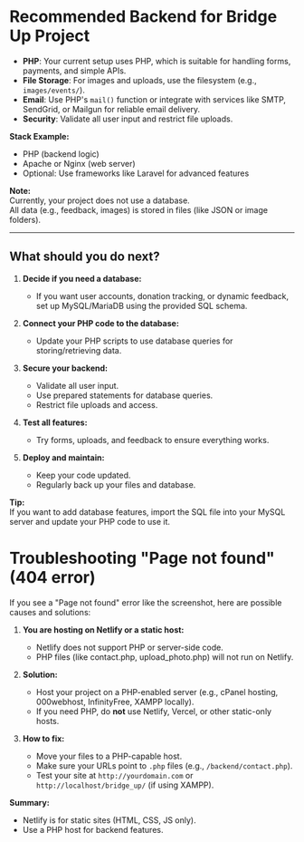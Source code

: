 # Recommended Backend for Bridge Up Project

- **PHP**: Your current setup uses PHP, which is suitable for handling forms, payments, and simple APIs.
- **File Storage**: For images and uploads, use the filesystem (e.g., `images/events/`).
- **Email**: Use PHP's `mail()` function or integrate with services like SMTP, SendGrid, or Mailgun for reliable email delivery.
- **Security**: Validate all user input and restrict file uploads.

**Stack Example:**
- PHP (backend logic)
- Apache or Nginx (web server)
- Optional: Use frameworks like Laravel for advanced features

**Note:**  
Currently, your project does not use a database.  
All data (e.g., feedback, images) is stored in files (like JSON or image folders).

---

## What should you do next?

1. **Decide if you need a database:**
   - If you want user accounts, donation tracking, or dynamic feedback, set up MySQL/MariaDB using the provided SQL schema.

2. **Connect your PHP code to the database:**
   - Update your PHP scripts to use database queries for storing/retrieving data.

3. **Secure your backend:**
   - Validate all user input.
   - Use prepared statements for database queries.
   - Restrict file uploads and access.

4. **Test all features:**
   - Try forms, uploads, and feedback to ensure everything works.

5. **Deploy and maintain:**
   - Keep your code updated.
   - Regularly back up your files and database.

**Tip:**  
If you want to add database features, import the SQL file into your MySQL server and update your PHP code to use it.

# Troubleshooting "Page not found" (404 error)

If you see a "Page not found" error like the screenshot, here are possible causes and solutions:

1. **You are hosting on Netlify or a static host:**  
   - Netlify does not support PHP or server-side code.  
   - PHP files (like contact.php, upload_photo.php) will not run on Netlify.

2. **Solution:**  
   - Host your project on a PHP-enabled server (e.g., cPanel hosting, 000webhost, InfinityFree, XAMPP locally).
   - If you need PHP, do **not** use Netlify, Vercel, or other static-only hosts.

3. **How to fix:**  
   - Move your files to a PHP-capable host.
   - Make sure your URLs point to `.php` files (e.g., `/backend/contact.php`).
   - Test your site at `http://yourdomain.com` or `http://localhost/bridge_up/` (if using XAMPP).

**Summary:**  
- Netlify is for static sites (HTML, CSS, JS only).
- Use a PHP host for backend features.
